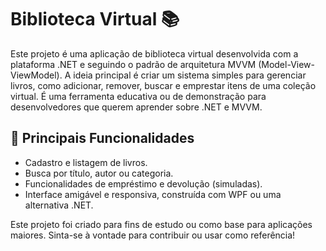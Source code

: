 # Biblioteca Virtual 📚
Este projeto é uma aplicação de biblioteca virtual desenvolvida com a plataforma .NET e seguindo o padrão de arquitetura MVVM (Model-View-ViewModel). A ideia principal é criar um sistema simples para gerenciar livros, como adicionar, remover, buscar e emprestar itens de uma coleção virtual. É uma ferramenta educativa ou de demonstração para desenvolvedores que querem aprender sobre .NET e MVVM.

## 🎯 Principais Funcionalidades
- Cadastro e listagem de livros.
- Busca por título, autor ou categoria.
- Funcionalidades de empréstimo e devolução (simuladas).
- Interface amigável e responsiva, construída com WPF ou uma alternativa .NET.

Este projeto foi criado para fins de estudo ou como base para aplicações maiores. Sinta-se à vontade para contribuir ou usar como referência!
